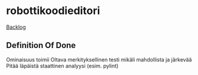 # robottikoodieditori

[Backlog](https://github.com/orgs/robottikoodieditori/projects/1/views/1)


## Definition Of Done
Ominaisuus toimii
Oltava merkityksellinen testi mikäli mahdollista ja järkevää
Pitää läpäistä staattinen analyysi (esim. pylint)
